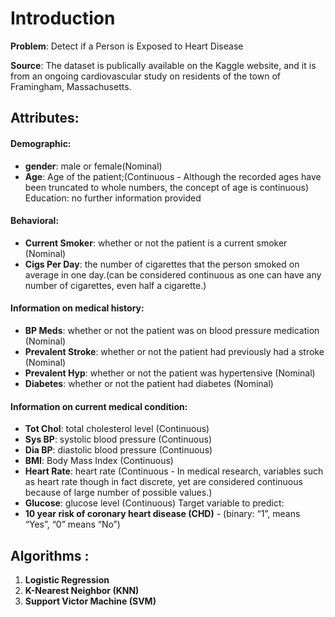 # Introduction

**Problem**: Detect if a Person is Exposed to Heart Disease

**Source**: The dataset is publically available on the Kaggle website, and it is from an ongoing cardiovascular study on residents of the town of Framingham, Massachusetts. 
## Attributes:

#### Demographic:

- **gender**: male or female(Nominal)
- **Age**: Age of the patient;(Continuous - Although the recorded ages have been truncated to whole numbers, the concept of age is continuous)
Education: no further information provided
#### Behavioral:

- **Current Smoker**: whether or not the patient is a current smoker (Nominal)
- **Cigs Per Day**: the number of cigarettes that the person smoked on average in one day.(can be considered continuous as one can have any number of cigarettes, even half a cigarette.)

#### Information on medical history:
- **BP Meds**: whether or not the patient was on blood pressure medication (Nominal)
- **Prevalent Stroke**: whether or not the patient had previously had a stroke (Nominal)
- **Prevalent Hyp**: whether or not the patient was hypertensive (Nominal)
- **Diabetes**: whether or not the patient had diabetes (Nominal)

#### Information on current medical condition:
- **Tot Chol**: total cholesterol level (Continuous)
- **Sys BP**: systolic blood pressure (Continuous)
- **Dia BP**: diastolic blood pressure (Continuous)
- **BMI**: Body Mass Index (Continuous)
- **Heart Rate**: heart rate (Continuous - In medical research, variables such as heart rate though in fact discrete, yet are considered continuous because of large number of possible values.)
- **Glucose**: glucose level (Continuous)
Target variable to predict:
- **10 year risk of coronary heart disease (CHD)** - (binary: “1”, means “Yes”, “0” means “No”)


## Algorithms :

1. **Logistic Regression** 
2. **K-Nearest Neighbor (KNN)**
3. **Support Victor Machine (SVM)**
